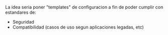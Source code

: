 La idea seria poner "templates" de configuracion a fin de poder cumplir con estandares de:

- Seguridad
- Compatibilidad (casos de uso segun aplicaciones legadas, etc)